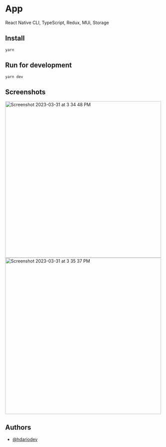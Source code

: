 # App

React Native CLI, TypeScript, Redux, MUi, Storage

## Install

```
yarn
```

## Run for development

```
yarn dev
```

## Screenshots

<img width="500" alt="Screenshot 2023-03-31 at 3 34 48 PM" src="https://user-images.githubusercontent.com/63020855/229212942-9a873f22-d024-4e99-87ee-bda92244fe06.png">

<img width="500" alt="Screenshot 2023-03-31 at 3 35 37 PM" src="https://user-images.githubusercontent.com/63020855/229213086-6778fff1-a030-483a-abdf-54a5873229fa.png">

## Authors

- [@hdariodev](https://www.hdariodev.com)
